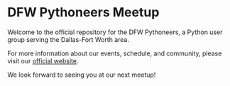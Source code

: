 # DFW Pythoneers Meetup

Welcome to the official repository for the DFW Pythoneers, a Python user group serving the Dallas-Fort Worth area.

For more information about our events, schedule, and community, please visit our [official website]([https://crankyshorts.github.io/DFWPythoneers).

We look forward to seeing you at our next meetup!
